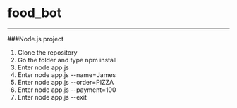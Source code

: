 # food_bot
---
###Node.js project

1. Clone the repository
2. Go the folder and type npm install
3. Enter node app.js
4. Enter node app.js --name=James
5. Enter node app.js --order=PIZZA
6. Enter node app.js --payment=100
7. Enter node app.js --exit